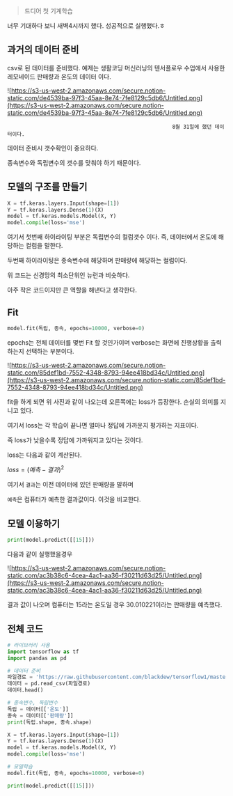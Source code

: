 > 드디어 첫 기계학습

너무 기대하다 보니 새벽4시까지 했다. 성공적으로 실행했다.ㅎ

## 과거의 데이터 준비

csv로 된 데이터를 준비했다. 예제는 생활코딩 머신러닝의 텐서플로우 수업에서 사용한 레모네이드 판매량과 온도의 데이터 이다.

![https://s3-us-west-2.amazonaws.com/secure.notion-static.com/de4539ba-97f3-45aa-8e74-7fe8129c5db6/Untitled.png](https://s3-us-west-2.amazonaws.com/secure.notion-static.com/de4539ba-97f3-45aa-8e74-7fe8129c5db6/Untitled.png)

                                                         8월 31일에 했던 데이터이다.

데이터 준비시 갯수확인이 중요하다.

종속변수와 독립변수의 갯수를 맞춰야 하기 때문이다.

## 모델의 구조를 만들기

```python
X = tf.keras.layers.Input(shape=[1])
Y = tf.keras.layers.Dense(1)(X)
model = tf.keras.models.Model(X, Y)
model.compile(loss='mse')
```

여기서 첫번째 하이라이팅 부분은 독립변수의 컬럼갯수 이다. 즉, 데이터에서 온도에 해당하는 컬럼을 말한다.

두번째 하이라이팅은 종속변수에 해당하며 판매량에 해당하는 컬럼이다.

위 코드는 신경망의 최소단위인 뉴런과 비슷하다.

아주 작은 코드이지만 큰 역할을 해낸다고 생각한다.

## Fit

```python
model.fit(독립, 종속, epochs=10000, verbose=0)
```

epochs는 전체 데이터를 몇번 Fit 할 것인가이며 verbose는 화면에 진행상황을 출력하는지 선택하는 부분이다.

![https://s3-us-west-2.amazonaws.com/secure.notion-static.com/85def1bd-7552-4348-8793-94ee418bd34c/Untitled.png](https://s3-us-west-2.amazonaws.com/secure.notion-static.com/85def1bd-7552-4348-8793-94ee418bd34c/Untitled.png)

fit을 하게 되면 위 사진과 같이 나오는데 오른쪽에는 loss가 등장한다. 손실의 의미를 지니고 있다.

여기서 loss는 각 학습이 끝나면 얼마나 정답에 가까운지 평가하는 지표이다.

즉 loss가 낮을수록 정답에 가까워지고 있다는 것이다.

loss는 다음과 같이 계산된다.

$loss = (예측 - 결과)^2$

여기서 `결과`는 이전 데이터에 있던 판매량을 말하며

`예측`은 컴퓨터가 예측한 결과값이다. 이것을 비교한다.

## 모델 이용하기

```python
print(model.predict([[15]]))
```

다음과 같이 실행했을경우

![https://s3-us-west-2.amazonaws.com/secure.notion-static.com/ac3b38c6-4cea-4ac1-aa36-f30211d63d25/Untitled.png](https://s3-us-west-2.amazonaws.com/secure.notion-static.com/ac3b38c6-4cea-4ac1-aa36-f30211d63d25/Untitled.png)

결과 값이 나오며 컴퓨터는 15라는 온도일 경우 30.010221이라는 판매량을 예측했다.

## 전체 코드

```python
# 라이브러리 사용
import tensorflow as tf
import pandas as pd

# 데이터 준비
파일경로 = 'https://raw.githubusercontent.com/blackdew/tensorflow1/master/csv/lemonade.csv'
데이터 = pd.read_csv(파일경로)
데이터.head()

# 종속변수, 독립변수
독립 = 데이터[['온도']]
종속 = 데이터[['판매량']]
print(독립.shape, 종속.shape)

X = tf.keras.layers.Input(shape=[1])
Y = tf.keras.layers.Dense(1)(X)
model = tf.keras.models.Model(X, Y)
model.compile(loss='mse')

# 모델학습
model.fit(독립, 종속, epochs=10000, verbose=0)

print(model.predict([[15]]))

```
